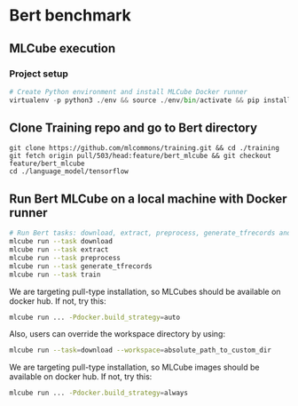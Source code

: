 # Bert benchmark

## MLCube execution

### Project setup
```Python
# Create Python environment and install MLCube Docker runner
virtualenv -p python3 ./env && source ./env/bin/activate && pip install mlcube-docker
```

## Clone Training repo and go to Bert directory
```
git clone https://github.com/mlcommons/training.git && cd ./training
git fetch origin pull/503/head:feature/bert_mlcube && git checkout feature/bert_mlcube
cd ./language_model/tensorflow
```

## Run Bert MLCube on a local machine with Docker runner

```bash
# Run Bert tasks: download, extract, preprocess, generate_tfrecords and train
mlcube run --task download
mlcube run --task extract
mlcube run --task preprocess
mlcube run --task generate_tfrecords
mlcube run --task train
```

We are targeting pull-type installation, so MLCubes should be available on docker hub. If not, try this:

```bash
mlcube run ... -Pdocker.build_strategy=auto
```

Also, users can override the workspace directory by using:

```bash
mlcube run --task=download --workspace=absolute_path_to_custom_dir
```

We are targeting pull-type installation, so MLCube images should be available on docker hub. If not, try this:

```bash
mlcube run ... -Pdocker.build_strategy=always
```
